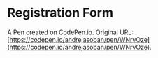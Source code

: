 # Registration Form

A Pen created on CodePen.io. Original URL: [https://codepen.io/andrejasoban/pen/WNrvOze](https://codepen.io/andrejasoban/pen/WNrvOze).

